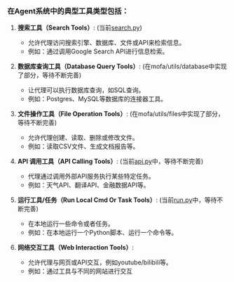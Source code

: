 

### 在Agent系统中的典型工具类型包括：

1. **搜索工具（Search Tools）**: (当前[search.py](search.py))
   - 允许代理访问搜索引擎、数据库、文件或API来检索信息。
   - 例如：通过调用Google Search API进行信息检索。

2. **数据库查询工具（Database Query Tools）**:  (在mofa/utils/database中实现了部分，等待不断完善)
   - 让代理可以执行数据库查询，如SQL查询。
   - 例如：Postgres、MySQL等数据库的连接器工具。

3. **文件操作工具（File Operation Tools）**: (在mofa/utils/files中实现了部分，等待不断完善)
   - 允许代理创建、读取、删除或修改文件。
   - 例如：读取CSV文件、生成文档报告等。

4. **API 调用工具（API Calling Tools）**: (当前[api.py](api.py)中，等待不断完善)
   - 代理通过调用外部API服务执行某些特定任务。
   - 例如：天气API、翻译API、金融数据API等。


5. **运行工具/任务（Run Local Cmd Or Task Tools）**: (当前[run.py](run.py)中，等待不断完善)
   - 在本地运行一些命令或者任务。
   - 例如：在本地运行一个Python脚本、运行一个命令等。

6. **网络交互工具（Web Interaction Tools）**:
   - 允许代理与网页或API交互，例如youtube/bilibili等。
   - 例如：通过工具与不同的网站进行交互

